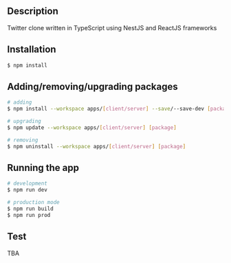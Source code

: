 ## Description

Twitter clone written in TypeScript using NestJS and ReactJS frameworks

## Installation

```bash
$ npm install
```

## Adding/removing/upgrading packages

```bash
# adding
$ npm install --workspace apps/[client/server] --save/--save-dev [package]

# upgrading
$ npm update --workspace apps/[client/server] [package]

# removing
$ npm uninstall --workspace apps/[client/server] [package]
```

## Running the app

```bash
# development
$ npm run dev

# production mode
$ npm run build
$ npm run prod
```

## Test

TBA
